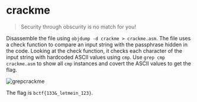 # crackme

> Security through obscurity is no match for you!

Disassemble the file using `objdump -d crackme > crackme.asm`.  The file uses a check function to compare an input string with the passphrase hidden in the code. Looking at the check function, it checks each character of the input string with hardcoded ASCII values using `cmp`. Use `grep cmp crackme.asm` to show all `cmp` instances and covert the ASCII values to get the flag.

![grepcrackme](https://github.com/N-2-O/b01lersCTF2022/blob/main/rev/crackme/grepcrackme.asm.png)

The flag is `bctf{133&_letmein_123}`.
